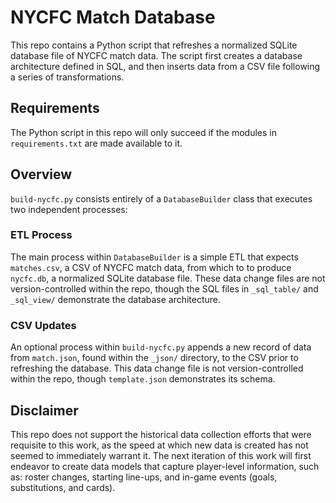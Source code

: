 # NYCFC Match Database

This repo contains a Python script that refreshes a normalized SQLite database file of NYCFC match data. The script first creates a database architecture defined in SQL, and then inserts data from a CSV file following a series of transformations.

## Requirements

The Python script in this repo will only succeed if the modules in `requirements.txt` are made available to it.

## Overview

`build-nycfc.py` consists entirely of a `DatabaseBuilder` class that executes two independent processes:

### ETL Process

The main process within `DatabaseBuilder` is a simple ETL that expects `matches.csv`, a CSV of NYCFC match data, from which to to produce `nycfc.db`, a normalized SQLite database file. These data change files are not version-controlled within the repo, though the SQL files in `_sql_table/` and `_sql_view/` demonstrate the database architecture. 

### CSV Updates

An optional process within `build-nycfc.py` appends a new record of data from `match.json`, found within the `_json/` directory, to the CSV prior to refreshing the database. This data change file is not version-controlled within the repo, though `template.json` demonstrates its schema.

## Disclaimer

This repo does not support the historical data collection efforts that were requisite to this work, as the speed at which new data is created has not seemed to immediately warrant it. The next iteration of this work will first endeavor to create data models that capture player-level information, such as: roster changes, starting line-ups, and in-game events (goals, substitutions, and cards).
